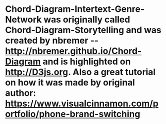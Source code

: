 # Chord-Diagram-Intertext-Genre-Network was originally called Chord-Diagram-Storytelling and was created by nbremer -- http://nbremer.github.io/Chord-Diagram and is highlighted on http://D3js.org.  Also a great tutorial on how it was made by original author: https://www.visualcinnamon.com/portfolio/phone-brand-switching

